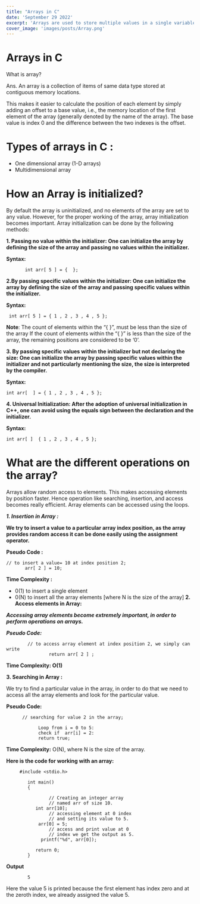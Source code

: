 ```yaml
---
title: "Arrays in C"
date: 'September 29 2022'
excerpt: 'Arrays are used to store multiple values in a single variable, instead of declaring separate variables for each value.'
cover_image: 'images/posts/Array.png'
---
```


# Arrays in C

What is array?

 Ans. An array is a collection of items of same data type stored at contiguous memory locations. 

This makes it easier to calculate the position of each element by simply adding an offset to a base value, i.e., the memory location of the first element of the array (generally denoted by the name of the array). The base value is index 0 and the difference between the two indexes is the offset.

# Types of arrays in C : 
-  One dimensional array (1-D arrays)
-  Multidimensional array

# How an Array is initialized?
 By default the array is uninitialized, and no elements of the array are set to any value. However, for the proper working of the array, array initialization becomes important. Array initialization can be done by the following methods:

   **1. Passing no value within the initializer: One can initialize the array by defining the size of the array and passing no values within the initializer.**

 **Syntax:**

           int arr[ 5 ] = {  };


  **2.By passing specific values within the initializer: One can initialize the array by defining the size of the array and passing specific values within the initializer.**

 **Syntax:**

     int arr[ 5 ] = { 1 , 2 , 3 , 4 , 5 };

**Note**: The count of elements within the “{ }”, must be less than the size of the array 
If the count of elements within the “{ }” is less than the size of the array, the remaining positions are considered to be ‘0’.



**3. By passing specific values within the initializer but not declaring the size: One can initialize the array by passing specific values within the initializer and not particularly mentioning the size, the size is interpreted by the compiler.**

 **Syntax:**
    
    int arr[  ] = { 1 , 2 , 3 , 4 , 5 };

**4. Universal Initialization: After the adoption of universal initialization in C++, one can avoid using the equals sign between the declaration and the initializer.** 

 **Syntax:**

    int arr[ ]  { 1 , 2 , 3 , 4 , 5 };


# What are the different operations on the array?
Arrays allow random access to elements. This makes accessing elements by position faster. Hence operation like searching, insertion, and access becomes really efficient. Array elements can be accessed using the loops.

***1. Insertion in Array :***

**We try to insert a value to a particular array index position, as the array provides random access it can be done easily using the assignment operator.**

**Pseudo Code :**

    // to insert a value= 10 at index position 2;
           arr[ 2 ] = 10;

**Time Complexity :** 

- 0(1) to insert a single element
- 0(N) to insert all the array elements [where N is the size of the array]
 **2. Access elements in Array:**

***Accessing array elements become extremely important, in order to perform operations on arrays.***

***Pseudo Code:***

            // to access array element at index position 2, we simply can write
                    return arr[ 2 ] ;

**Time Complexity: O(1)**

**3. Searching in Array :** 

We try to find a particular value in the array, in order to do that we need to access all the array elements and look for the particular value.

**Pseudo Code:**
          
          // searching for value 2 in the array;

                Loop from i = 0 to 5:
                check if  arr[i] = 2:
                return true;



**Time Complexity:** O(N), where N is the size of the array.

**Here is the code for working with an array:**


         #include <stdio.h>
 
            int main()
            {
 
                    // Creating an integer array
                    // named arr of size 10.
               int arr[10];
                    // accessing element at 0 index
                    // and setting its value to 5.
                arr[0] = 5;
                    // access and print value at 0
                    // index we get the output as 5.
                 printf("%d", arr[0]);

               return 0;
            }


**Output**
            
            5

Here the value 5 is printed because the first element has index zero and at the zeroth index, we already assigned the value 5.







